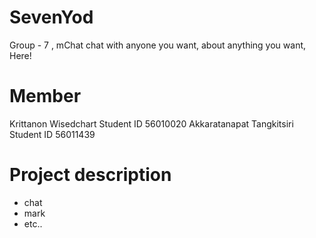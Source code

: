 # SevenYod
Group - 7 , mChat chat with anyone you want, about anything you want, Here!

# Member
Krittanon Wisedchart Student ID 56010020
Akkaratanapat Tangkitsiri Student ID 56011439

# Project description
  - chat
  - mark
  - etc..
